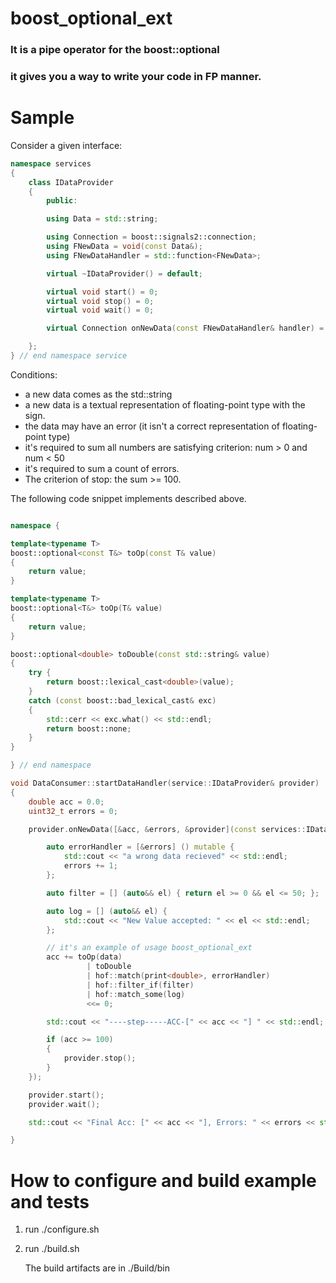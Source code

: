 # boost_optional_ext
### It is a pipe operator for the boost::optional
### it gives you a way to write your code in FP manner.

# Sample

Consider a given interface:

```C++
namespace services
{
    class IDataProvider
    {
        public:

        using Data = std::string;

        using Connection = boost::signals2::connection;
        using FNewData = void(const Data&);
        using FNewDataHandler = std::function<FNewData>;

        virtual ~IDataProvider() = default;

        virtual void start() = 0;
        virtual void stop() = 0;
        virtual void wait() = 0;

        virtual Connection onNewData(const FNewDataHandler& handler) = 0;

    };
} // end namespace service
```

Conditions:

* a new data comes as the std::string
* a new data is a textual representation of floating-point type with the sign.
* the data may have an error (it isn't a correct representation of floating-point type)
* it's required to sum all numbers are satisfying criterion: num > 0 and num < 50
* it's required to sum a count of errors.
* The criterion of stop: the sum >= 100.

The following code snippet implements described above.

```C++

namespace {

template<typename T>
boost::optional<const T&> toOp(const T& value)
{
    return value;
}

template<typename T>
boost::optional<T&> toOp(T& value)
{
    return value;
}

boost::optional<double> toDouble(const std::string& value)
{
    try {
        return boost::lexical_cast<double>(value);
    }
    catch (const boost::bad_lexical_cast& exc)
    {
        std::cerr << exc.what() << std::endl;
        return boost::none;
    }
}

} // end namespace

void DataConsumer::startDataHandler(service::IDataProvider& provider)
{
    double acc = 0.0;
    uint32_t errors = 0;

    provider.onNewData([&acc, &errors, &provider](const services::IDataProvider::Data& data) mutable {

        auto errorHandler = [&errors] () mutable {
            std::cout << "a wrong data recieved" << std::endl;
            errors += 1;
        };

        auto filter = [] (auto&& el) { return el >= 0 && el <= 50; };

        auto log = [] (auto&& el) {
            std::cout << "New Value accepted: " << el << std::endl;
        };

        // it's an example of usage boost_optional_ext
        acc += toOp(data)
                 | toDouble
                 | hof::match(print<double>, errorHandler)
                 | hof::filter_if(filter)
                 | hof::match_some(log)
                 <<= 0;

        std::cout << "----step-----ACC-[" << acc << "] " << std::endl;

        if (acc >= 100)
        {
            provider.stop();
        }
    });

    provider.start();
    provider.wait();

    std::cout << "Final Acc: [" << acc << "], Errors: " << errors << std::endl;

}

```

# How to configure and build example and tests

1. run ./configure.sh
2. run ./build.sh

   The build artifacts are in ./Build/bin 
